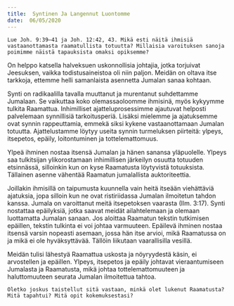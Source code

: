 ```yaml
---
title:  Syntinen Ja Langennut Luontomme
date:  06/05/2020
---
```


`Lue Joh. 9:39–41 ja Joh. 12:42, 43. Mikä esti näitä ihmisiä vastaanottamasta raamatullista totuutta? Millaisia varoituksen sanoja poimimme näistä tapauksista omaksi opiksemme?`

On helppo katsella halveksuen uskonnollisia johtajia, jotka torjuivat Jeesuksen, vaikka todistusaineistoa oli niin paljon. Meidän on oltava itse tarkkoja, ettemme helli samanlaista asennetta Jumalan sanaa kohtaan.

Synti on radikaalilla tavalla muuttanut ja murentanut suhdettamme Jumalaan. Se vaikuttaa koko olemassaoloomme ihmisinä, myös kykyymme tulkita Raamattua. Inhimilliset ajatteluprosessimme ajautuvat helposti palvelemaan synnillisiä tarkoitusperiä. Lisäksi mielemme ja ajatuksemme ovat synnin rappeuttamia, emmekä siksi kykene vastaanottamaan Jumalan totuutta. Ajattelustamme löytyy useita synnin turmeluksen piirteitä: ylpeys, itsepetos, epäily, loitontuminen ja tottelemattomuus.

Ylpeä ihminen nostaa itsensä Jumalan ja hänen sanansa yläpuolelle. Ylpeys saa tulkitsijan ylikorostamaan inhimillisen järkeilyn osuutta totuuden etsinnässä, silloinkin kun on kyse Raamatusta löytyvistä totuuksista. Tällainen asenne vähentää Raamatun jumalallista auktoriteettia.

Joillakin ihmisillä on taipumusta kuunnella vain heitä it­seään viehättäviä ajatuksia, jopa silloin kun ne ovat ristiriidassa Jumalan ilmoitetun tahdon kanssa. Jumala on varoittanut meitä itsepetoksen vaarasta (Ilm. 3:17). Synti nostattaa epäilyksiä, jotka saavat meidät ailahtelemaan ja olemaan luottamatta Jumalan sanaan. Jos aloittaa Raamatun tekstin tutkimisen epäillen, tekstin tulkinta ei voi johtaa varmuuteen. Epäilevä ihminen nostaa itsensä varsin nopeasti asemaan, jossa hän itse arvioi, mikä Raamatussa on ja mikä ei ole hyväksyttävää. Tällöin liikutaan vaarallisilla vesillä.

Meidän tulisi lähestyä Raamattua uskosta ja nöyryydestä käsin, ei arvostellen ja epäillen. Ylpeys, itsepetos ja epäily johtavat vieraantumiseen Jumalasta ja Raamatusta, mikä johtaa tottelemattomuuteen ja haluttomuuteen seurata Jumalan ilmoitettua tahtoa.

`Oletko joskus taistellut sitä vastaan, minkä olet lukenut Raamatusta? Mitä tapahtui? Mitä opit kokemuksestasi?`